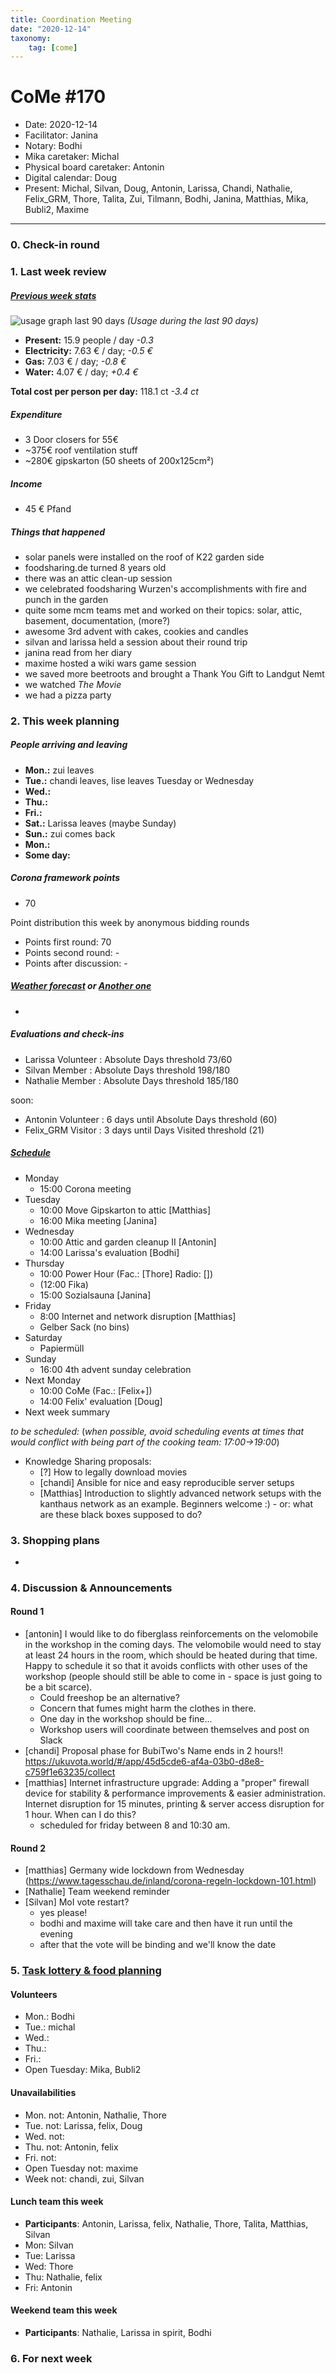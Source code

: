 ```yaml
---
title: Coordination Meeting
date: "2020-12-14"
taxonomy:
    tag: [come]
---
```


<!-- CoMe facilitation advice and requirements: https://gitlab.com/kanthaus/kanthaus-governance/-/blob/master/documents/coordinationMeeting/coMeFacilitationAdvice.md -->

# CoMe #170

- Date: 2020-12-14
- Facilitator: Janina
- Notary: Bodhi
- Mika caretaker: Michal
- Physical board caretaker: Antonin
- Digital calendar: Doug <!-- you can leave me in! -->
- Present: Michal, Silvan, Doug, Antonin, Larissa, Chandi, Nathalie, Felix_GRM, Thore, Talita, Zui, Tilmann, Bodhi, Janina, Matthias, Mika, Bubli2, Maxime

----

<!-- Minute of silence (?) -->

### 0. Check-in round

### 1. Last week review
##### [Previous week stats](https://cloud.kanthaus.online/apps/files/?dir=/kanthaus-public/resourcesUsed&fileid=146410)

![usage graph last 90 days](https://codi.kanthaus.online/uploads/upload_0c5aa19fbfcee93a012fb89fc72c304e.png "Usage during the last 90 days")
*(Usage during the last 90 days)*

- **Present:** 15.9 people / day _-0.3_
- **Electricity:** 7.63 € / day; _-0.5 €_
- **Gas:** 7.03 € / day; _-0.8 €_
- **Water:** 4.07 € / day; _+0.4 €_

**Total cost per person per day:** 118.1 ct _-3.4 ct_

##### Expenditure
- 3 Door closers for 55€
- ~375€ roof ventilation stuff
- ~280€ gipskarton (50 sheets of 200x125cm²)

##### Income
- 45 € Pfand

##### Things that happened
- solar panels were installed on the roof of K22 garden side
- foodsharing.de turned 8 years old
- there was an attic clean-up session
- we celebrated foodsharing Wurzen's accomplishments with fire and punch in the garden
- quite some mcm teams met and worked on their topics: solar, attic, basement, documentation, (more?)
- awesome 3rd advent with cakes, cookies and candles
- silvan and larissa held a session about their round trip
- janina read from her diary
- maxime hosted a wiki wars game session
- we saved more beetroots and brought a Thank You Gift to Landgut Nemt
- we watched _The Movie_
- we had a pizza party

### 2. This week planning

##### People arriving and leaving
- **Mon.:** zui leaves
- **Tue.:** chandi leaves, lise leaves Tuesday or Wednesday
- **Wed.:**
- **Thu.:**
- **Fri.:**
- **Sat.:** Larissa leaves (maybe Sunday)
- **Sun.:** zui comes back
- **Mon.:**
- **Some day:**

##### Corona framework points
- 70

Point distribution this week by anonymous bidding rounds
- Points first round: 70
- Points second round: -
- Points after discussion: -

##### [Weather forecast](https://www.meteoblue.com/en/weather/week/wurzen_germany_2805597?day=3) or [Another one](https://www.wetteronline.de/wetter/wurzen)
-

##### Evaluations and check-ins
- Larissa Volunteer : Absolute Days threshold 73/60
- Silvan Member : Absolute Days threshold 198/180
- Nathalie Member : Absolute Days threshold 185/180

soon:
- Antonin Volunteer : 6 days until Absolute Days threshold (60)
- Felix_GRM Visitor : 3 days until Days Visited threshold (21)

##### [Schedule](https://cloud.kanthaus.online/apps/calendar/)
<!-- Ja&Ti's availability due to Mika care as of 2020-12-14: unknown -->
- Monday
  - 15:00 Corona meeting
- Tuesday
  - 10:00 Move Gipskarton to attic [Matthias]
  - 16:00 Mika meeting [Janina]
- Wednesday
  - 10:00 Attic and garden cleanup II [Antonin]
  - 14:00 Larissa's evaluation [Bodhi]
- Thursday
  - 10:00 Power Hour (Fac.: [Thore] Radio: [])
  - (12:00 Fika)
  - 15:00 Sozialsauna [Janina]
- Friday
  - 8:00 Internet and network disruption [Matthias]
  - Gelber Sack (no bins)
- Saturday
  - Papiermüll
- Sunday
  - 16:00 4th advent sunday celebration
- Next Monday
  - 10:00 CoMe (Fac.: [Felix+])
  - 14:00 Felix' evaluation [Doug]
- Next week summary

_to be scheduled:_
(*when possible, avoid scheduling events at times that would conflict with being part of the cooking team: 17:00->19:00*)

- Knowledge Sharing proposals:
  * [?] How to legally download movies
  * [chandi] Ansible for nice and easy reproducible server setups
  * [Matthias] Introduction to slightly advanced network setups with the kanthaus network as an example. Beginners welcome :) - or: what are these black boxes supposed to do?

### 3. Shopping plans
-

### 4. Discussion & Announcements
#### Round 1
- [antonin] I would like to do fiberglass reinforcements on the velomobile in the workshop in the coming days. The velomobile would need to stay at least 24 hours in the room, which should be heated during that time. Happy to schedule it so that it avoids conflicts with other uses of the workshop (people should still be able to come in - space is just going to be a bit scarce).
    - Could freeshop be an alternative?
    - Concern that fumes might harm the clothes in there.
    - One day in the workshop should be fine...
    - Workshop users will coordinate between themselves and post on Slack
- [chandi] Proposal phase for BubiTwo's Name ends in 2 hours!! https://ukuvota.world/#/app/45d5cde6-af4a-03b0-d8e8-c759f1e63235/collect
- [matthias] Internet infrastructure upgrade: Adding a "proper" firewall device for stability & performance improvements & easier administration. Internet disruption for 15 minutes, printing & server access disruption for 1 hour. When can I do this?
    - scheduled for friday between 8 and 10:30 am.

#### Round 2
- [matthias] Germany wide lockdown from Wednesday (https://www.tagesschau.de/inland/corona-regeln-lockdown-101.html)
- [Nathalie] Team weekend reminder
- [Silvan] MoI vote restart?
    - yes please!
    - bodhi and maxime will take care and then have it run until the evening
    - after that the vote will be binding and we'll know the date

### 5. [Task lottery & food planning](https://kanthaus.gitlab.io/dinner-lottery/)

#### Volunteers
- Mon.: Bodhi
- Tue.: michal
- Wed.:
- Thu.:
- Fri.:
- Open Tuesday: Mika, Bubli2

#### Unavailabilities
- Mon. not: Antonin, Nathalie, Thore
- Tue. not: Larissa, felix, Doug
- Wed. not:
- Thu. not: Antonin, felix
- Fri. not:
- Open Tuesday not: maxime
- Week not: chandi, zui, Silvan

#### Lunch team this week
- **Participants**: Antonin, Larissa, felix, Nathalie, Thore, Talita, Matthias, Silvan
- Mon: Silvan
- Tue: Larissa
- Wed: Thore
- Thu: Nathalie, felix
- Fri: Antonin

#### Weekend team this week
- **Participants**: Nathalie, Larissa in spirit, Bodhi

### 6. For next week
